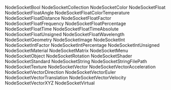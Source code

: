 NodeSocketBool
NodeSocketCollection
NodeSocketColor
NodeSocketFloat
NodeSocketFloatAngle
NodeSocketFloatColorTemperature
NodeSocketFloatDistance
NodeSocketFloatFactor
NodeSocketFloatFrequency
NodeSocketFloatPercentage
NodeSocketFloatTime
NodeSocketFloatTimeAbsolute
NodeSocketFloatUnsigned
NodeSocketFloatWavelength
NodeSocketGeometry
NodeSocketImage
NodeSocketInt
NodeSocketIntFactor
NodeSocketIntPercentage
NodeSocketIntUnsigned
NodeSocketMaterial
NodeSocketMatrix
NodeSocketMenu
NodeSocketObject
NodeSocketRotation
NodeSocketShader
NodeSocketStandard
NodeSocketString
NodeSocketStringFilePath
NodeSocketTexture
NodeSocketVector
NodeSocketVectorAcceleration
NodeSocketVectorDirection
NodeSocketVectorEuler
NodeSocketVectorTranslation
NodeSocketVectorVelocity
NodeSocketVectorXYZ
NodeSocketVirtual